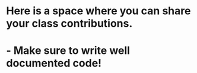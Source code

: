 # Here is a space where you can share your class contributions. 
# - Make sure to write well documented code!

